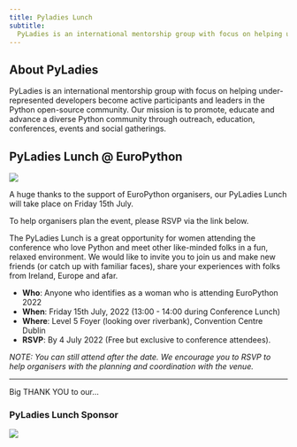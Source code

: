 ```yaml
---
title: Pyladies Lunch
subtitle:
  PyLadies is an international mentorship group with focus on helping under-represented developers become active participants and leaders in the Python open-source community.
---
```

## About PyLadies ##
PyLadies is an international mentorship group with focus on helping under-represented developers become active participants and leaders in the Python open-source community.
Our mission is to promote, educate and advance a diverse Python community through outreach, education, conferences, events and social gatherings.

## PyLadies Lunch @ EuroPython ##
<img src="/img/pyladies.png"  />

A huge thanks to the support of EuroPython organisers, our PyLadies Lunch will take place on Friday 15th July.

To help organisers plan the event, please RSVP via the link below.

The PyLadies Lunch is a great opportunity for women attending the conference who love Python and meet other like-minded folks in a fun, relaxed environment.
We would like to invite you to join us and make new friends (or catch up with familiar faces), share your experiences with folks from Ireland, Europe and afar.
  - **Who**: Anyone who identifies as a woman who is attending EuroPython 2022
  - **When**: Friday 15th July, 2022 (13:00 - 14:00 during Conference Lunch)
  - **Where**: Level 5 Foyer (looking over riverbank), Convention Centre Dublin
  - **RSVP**: By 4 July 2022 (Free but exclusive to conference attendees).

  *NOTE: You can still attend after the date. We encourage you to RSVP to help organisers with the planning and coordination with the venue.*

  <ButtonWithTitle title="Interested in join us?" text="Register your interest now!" href=" https://forms.gle/TqUncE9ca1xG82qh8 " />

---
<div style={{textAlign: "center"}}>
<Note>Big THANK YOU to our... </Note>
</div>

### PyLadies Lunch Sponsor ###
<a target="_blank" href="https://www.oomnitza.com/">
<img src="/img/logos/sponsor_logos/oomnitza_white.png"  />
</a>
